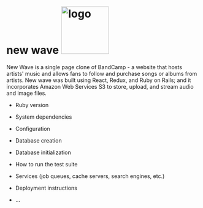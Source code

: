 # new wave <img width="124" alt="logo" src="https://user-images.githubusercontent.com/88460822/141481801-161866c9-012f-4b03-854a-039b5323e038.png">


New Wave is a single page clone of BandCamp - a website that hosts artists' music and allows fans to follow and purchase songs or albums from artists. New wave was built using React, Redux, and Ruby on Rails; and it incorporates Amazon Web Services S3 to store, upload, and stream audio and image files. 


* Ruby version

* System dependencies

* Configuration

* Database creation

* Database initialization

* How to run the test suite

* Services (job queues, cache servers, search engines, etc.)

* Deployment instructions

* ...

